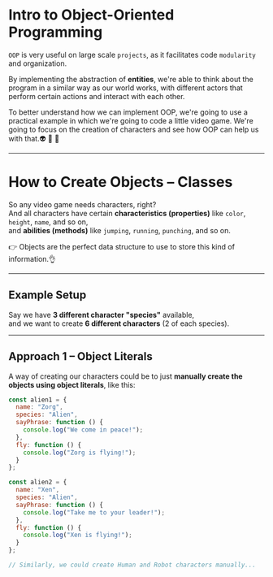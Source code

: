 # Intro to Object-Oriented Programming

`OOP` is very useful on large scale `projects`, as it facilitates code `modularity` and organization.

By implementing the abstraction of **entities**, we're able to think about the program in a similar way as our world works, with different actors that perform certain actions and interact with each other.

To better understand how we can implement OOP, we're going to use a practical example in which we're going to code a little video game. We're going to focus on the creation of characters and see how OOP can help us with that.👽 👾 🤖

---

# How to Create Objects – Classes

So any video game needs characters, right?  
And all characters have certain **characteristics (properties)** like `color`, `height`, `name`, and so on,  
and **abilities (methods)** like `jumping`, `running`, `punching`, and so on.  

👉 Objects are the perfect data structure to use to store this kind of information.👌

---

## Example Setup

Say we have **3 different character "species"** available,  
and we want to create **6 different characters** (2 of each species).

---

## Approach 1 – Object Literals

A way of creating our characters could be to just **manually create the objects using object literals**, like this:

```js
const alien1 = {
  name: "Zorg",
  species: "Alien",
  sayPhrase: function () {
    console.log("We come in peace!");
  },
  fly: function () {
    console.log("Zorg is flying!");
  }
};

const alien2 = {
  name: "Xen",
  species: "Alien",
  sayPhrase: function () {
    console.log("Take me to your leader!");
  },
  fly: function () {
    console.log("Xen is flying!");
  }
};

// Similarly, we could create Human and Robot characters manually...

